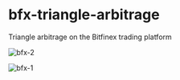 # bfx-triangle-arbitrage
Triangle arbitrage on the Bitfinex trading platform

![bfx-2](https://user-images.githubusercontent.com/48980192/77616094-b1adf780-6f95-11ea-9ac3-630cc17c6a56.PNG)

![bfx-1](https://user-images.githubusercontent.com/48980192/77616100-b377bb00-6f95-11ea-8dfb-74bc6053d12b.PNG)
